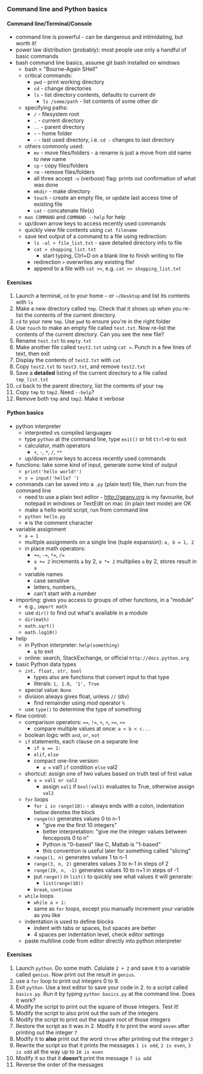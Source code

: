 ### Command line and Python basics

#### Command line/Terminal/Console

- command line is powerful - can be dangerous and intimidating, but worth it!
- power law distribution (probably): most people use only a handful of basic commands
- bash command line basics, assume git bash installed on windows
    - bash = "Bourne-Again SHell"
    - critical commands:
        - `pwd` - print working directory
        - `cd` - change directories
        - `ls` - list directory contents, defaults to current dir
            - `ls /some/path` - list contents of some other dir
    - specifying paths:
        - `/` - filesystem root
        - `.` - current directory
        - `..` - parent directory
        - `~` - home folder
        - `-` - last used directory, i.e. `cd -` changes to last directory
    - others commonly used:
        - `mv` - move files/folders - a rename is just a move from old name to new name
        - `cp` - copy files/folders
        - `rm` - remove files/folders
        - all three accept `-v` (verbose) flag: prints out confirmation of what was done
        - `mkdir` - make directory
        - `touch` - create an empty file, or update last access time of existing file
        - `cat` - concatenate file(s)
    - `man COMMAND` and `COMMAND --help` for help
    - up/down arrow keys to access recently used commands
    - quickly view file contents using `cat filename`
    - save text output of a command to a file using redirection:
        - `ls -al > file_list.txt` - save detailed directory info to file
        - `cat > shopping_list.txt`
            - start typing, Ctrl+D on a blank line to finish writing to file
        - redirection `>` overwrites any existing file!
        - append to a file with `cat >>`, e.g. `cat >> shopping_list.txt`

#### Exercises

1. Launch a terminal, `cd` to your home `~` or `~/Desktop` and list its contents with `ls`
2. Make a new directory called `tmp`. Check that it shows up when you re-list the contents of the current directory.
3. `cd` to your new `tmp`. Use `pwd` to ensure you're in the right folder
4. Use `touch` to make an empty file called `test.txt`. Now re-list the contents of the current directory. Can you see the new file?
5. Rename `test.txt` to `empty.txt`
6. Make another file called `test2.txt` using `cat >`. Punch in a few lines of text, then exit
7. Display the contents of `test2.txt` with `cat`
8. Copy `test2.txt` to `test3.txt`, and remove `test2.txt`
9. Save a **detailed** listing of the current directory to a file called `tmp_list.txt`
10. `cd` back to the parent directory, list the contents of your `tmp`
11. Copy `tmp` to `tmp2`. Need `--help`?
12. Remove both `tmp` and `tmp2`. Make it verbose


#### Python basics

- python interpreter
    - interpreted vs compiled languages
    - type `python` at the command line, type `exit()` or hit `Ctrl+D` to exit
    - calculator, math operators
        - `+`, `-`, `*`, `/`, `**`
    - up/down arrow keys to access recently used commands
- functions: take some kind of input, generate some kind of output
    - `print('hello world!')`
    - `s = input('hello? ')`
- commands can be saved into a `.py` (plain text) file, then run from the command line
    - need to use a plain text editor - http://geany.org is my favourite, but notepad in windows or TextEdit on mac (in plain text mode) are OK
    - make a hello world script, run from command line
    - `python hello.py`
    - `#` is the comment character
- variable assignment
    - `a = 1`
    - multiple assignments on a single line (tuple expansion): `a, b = 1, 2`
    - in place math operators:
        - `+=`, `-=`, `*=`, `/=`
        - `a += 2` increments `a` by 2, `a *= 2` multiplies `a` by 2, stores result in `a`
    - variable names
        - case sensitive
        - letters, numbers, `_`
        - can't start with a number
- importing: gives you access to groups of other functions, in a "module"
    - e.g., `import math`
    - use `dir()` to find out what's available in a module
    - `dir(math)`
    - `math.sqrt()`
    - `math.log10()`
- help
    - in Python interpreter: `help(something)`
        - `q` to exit
    - online: search, StackExchange, or official `http://docs.python.org`
- basic Python data types
    - `int, float, str, bool`
        - types also are functions that convert input to that type
        - literals: `1, 1.0, '1', True`
    - special value: `None`
    - division always gives float, unless `//` (div)
        - find remainder using mod operator `%`
    - use `type()` to determine the type of something
- flow control:
    - comparison operators: `==`, `!=`, `>`, `<`, `>=`, `<=`
        - compare multiple values at once: `a < b < c...`
    - boolean logic with `and`, `or`, `not`
    - `if` statements, each clause on a separate line
        - `if a == 1:`
        - `elif`, `else`
        - compact one-line version:
            - `a =` val1 `if` condition `else` val2
    - shortcut: assign one of two values based on truth test of first value
        - `a = val1 or val2`
            - assign `val1` if `bool(val1)` evaluates to True, otherwise assign `val2`
    - `for` loops
        - `for i in range(10):` - always ends with a colon, indentation below denotes the block
        - `range(n)` generates values 0 to n-1
            - "give me the first 10 integers"
            - better interpretation: "give me the integer values between fenceposts 0 to n"
            - Python is "0-based" like C, Matlab is "1-based"
            - this convention is useful later for something called "slicing"
        - `range(1, n)` generates values 1 to n-1
        - `range(3, n, 2)` generates values 3 to n-1 in steps of 2
        - `range(10, n, -1)` generates values 10 to n+1 in steps of -1
        - put `range()` in `list()` to quickly see what values it will generate:
            - `list(range(10))`
        - `break`, `continue`
    - `while` loops
        - `while a > 1:`
        - same as `for` loops, except you manually increment your variable as you like
    - indentation is used to define blocks
        - indent with tabs or spaces, but spaces are better
        - 4 spaces per indentation level, check editor settings
    - paste multiline code from editor directly into python interpreter

#### Exercises

1. Launch `python`. Do some math. Calulate `2 + 2` and save it to a variable called `genius`. Now print out the result in `genius`.
2. use a `for` loop to print out integers 0 to 9.
3. Exit `python`. Use a text editor to save your code in 2. to a script called `basics.py`. Run it by typing `python basics.py` at the command line. Does it work?
4. Modify the script to print out the square of those integers. Test it!
5. Modify the script to also print out the sum of the integers
6. Modify the script to print out the square root of those integers
7. Restore the script as it was in 2. Modify it to print the word `seven` after printing out the integer `7`
8. Modify it to **also** print out the word `three` after printing out the integer `3`
9. Rewrite the script so that it prints the messages `1 is odd`, `2 is even`, `3 is odd` all the way up to `10 is even`
10. Modify it so that it **doesn't** print the message `7 is odd`
11. Reverse the order of the messages
